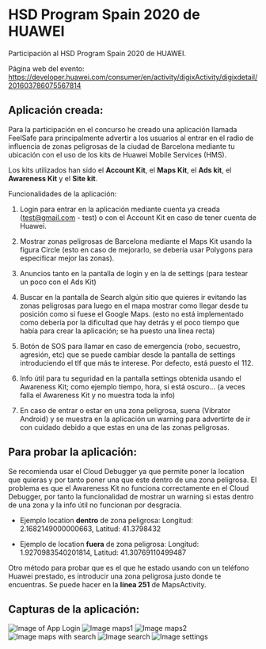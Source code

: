 # HSD Program Spain 2020 de HUAWEI

Participación al HSD Program Spain 2020 de HUAWEI.

Página web del evento: https://developer.huawei.com/consumer/en/activity/digixActivity/digixdetail/201603786075567814

## Aplicación creada:

Para la participación en el concurso he creado una aplicación llamada FeelSafe para principalmente advertir a los usuarios al entrar en el radio de influencia de zonas peligrosas de la ciudad de Barcelona mediante tu ubicación con el uso de los kits de Huawei Mobile Services (HMS). 

Los kits utilizados han sido el **Account Kit**, el **Maps Kit**, el **Ads kit**, el **Awareness Kit** y el **Site kit**.

Funcionalidades de la aplicación:

1. Login para entrar en la aplicación mediante cuenta ya creada (test@gmail.com - test) o con el Account Kit en caso de tener cuenta de Huawei.

2. Mostrar zonas peligrosas de Barcelona mediante el Maps Kit usando la figura Circle (esto en caso de mejorarlo, se debería usar Polygons para especificar mejor las zonas).

3. Anuncios tanto en la pantalla de login y en la de settings (para testear un poco con el Ads Kit)

4. Buscar en la pantalla de Search algún sitio que quieres ir evitando las zonas peligrosas para luego en el mapa mostrar como llegar desde tu posición como si fuese el Google Maps. (esto no está implementado como debería por la dificultad que hay detrás y el poco tiempo que había para crear la aplicación; se ha puesto una línea recta)

5. Botón de SOS para llamar en caso de emergencia (robo, secuestro, agresión, etc) que se puede cambiar desde la pantalla de settings introduciendo el tlf que más te interese. Por defecto, está puesto el 112.

6. Info útil para tu seguridad en la pantalla settings obtenida usando el Awareness Kit; como ejemplo tiempo, hora, si está oscuro... (a veces falla el Awareness Kit y no muestra toda la info)

7. En caso de entrar o estar en una zona peligrosa, suena (Vibrator Android) y se muestra en la aplicación un warning para advertirte de ir con cuidado debido a que estas en una de las zonas peligrosas.

## Para probar la aplicación: 

Se recomienda usar el Cloud Debugger ya que permite poner la location que quieras y por tanto poner una que este dentro de una zona peligrosa. El problema es que el Awareness Kit no funciona correctamente en el Cloud Debugger, por tanto la funcionalidad de mostrar un warning si estas dentro de una zona y la info útil no funcionan por desgracia.

- Ejemplo location **dentro** de zona peligrosa: 
    Longitud: 2.1682149000000663,
    Latitud: 41.3798432
   
- Ejemplo de location **fuera** de zona peligrosa:
    Longitud: 1.9270983540201814,
    Latitud: 41.30769110499487
    
Otro método para probar que es el que he estado usando con un teléfono Huawei prestado, es introducir una zona peligrosa justo donde te encuentras. Se puede hacer en la **línea 251** de MapsActivity. 

## Capturas de la aplicación: 

![Image of App Login](images/Login.JPG)
![Image maps1](images/Maps.JPG)
![Image maps2](images/Maps2.JPG)
![Image maps with search](images/MapsWithSearch.JPG)
![Image search](images/Search.JPG)
![Image settings](images/Settings.jpeg)
